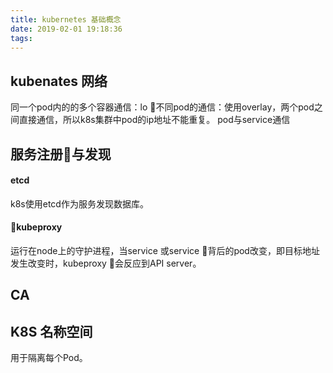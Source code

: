 ```yaml
---
title: kubernetes 基础概念
date: 2019-02-01 19:18:36
tags:
---
```


## kubenates 网络

同一个pod内的的多个容器通信：lo
不同pod的通信：使用overlay，两个pod之间直接通信，所以k8s集群中pod的ip地址不能重复。
pod与service通信

## 服务注册与发现

#### etcd
k8s使用etcd作为服务发现数据库。

#### kubeproxy
运行在node上的守护进程，当service 或service 背后的pod改变，即目标地址发生改变时，kubeproxy 会反应到API server。

## CA

## K8S 名称空间

用于隔离每个Pod。